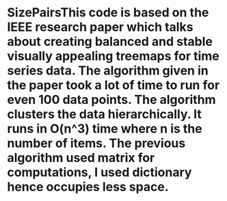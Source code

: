 # SizePairsThis code is based on the IEEE research paper which talks about creating balanced and stable visually appealing treemaps for time series data. The algorithm given in the paper took a lot of time to run for even 100 data points. The algorithm clusters the data hierarchically. It runs in O(n^3) time where n is the number of items. The previous algorithm used matrix for computations, I used dictionary hence occupies less space.
